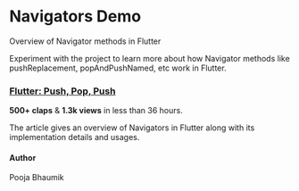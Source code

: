 # Navigators Demo
Overview of Navigator methods in Flutter

Experiment with the project to learn more about how Navigator methods like pushReplacement, popAndPushNamed, etc work in Flutter. 


### [Flutter: Push, Pop, Push](https://medium.com/flutter-community/flutter-push-pop-push-1bb718b13c31)
**500+ claps** & **1.3k views** in less than 36 hours.

The article gives an overview of Navigators in Flutter along with its implementation details and usages. 


#### Author
Pooja Bhaumik
